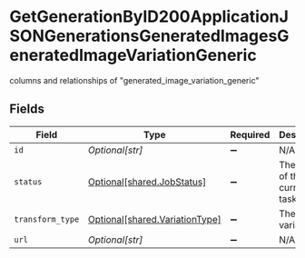# GetGenerationByID200ApplicationJSONGenerationsGeneratedImagesGeneratedImageVariationGeneric

columns and relationships of "generated_image_variation_generic"


## Fields

| Field                                                                  | Type                                                                   | Required                                                               | Description                                                            |
| ---------------------------------------------------------------------- | ---------------------------------------------------------------------- | ---------------------------------------------------------------------- | ---------------------------------------------------------------------- |
| `id`                                                                   | *Optional[str]*                                                        | :heavy_minus_sign:                                                     | N/A                                                                    |
| `status`                                                               | [Optional[shared.JobStatus]](../../models/shared/jobstatus.md)         | :heavy_minus_sign:                                                     | The status of the current task.                                        |
| `transform_type`                                                       | [Optional[shared.VariationType]](../../models/shared/variationtype.md) | :heavy_minus_sign:                                                     | The type of variation.                                                 |
| `url`                                                                  | *Optional[str]*                                                        | :heavy_minus_sign:                                                     | N/A                                                                    |